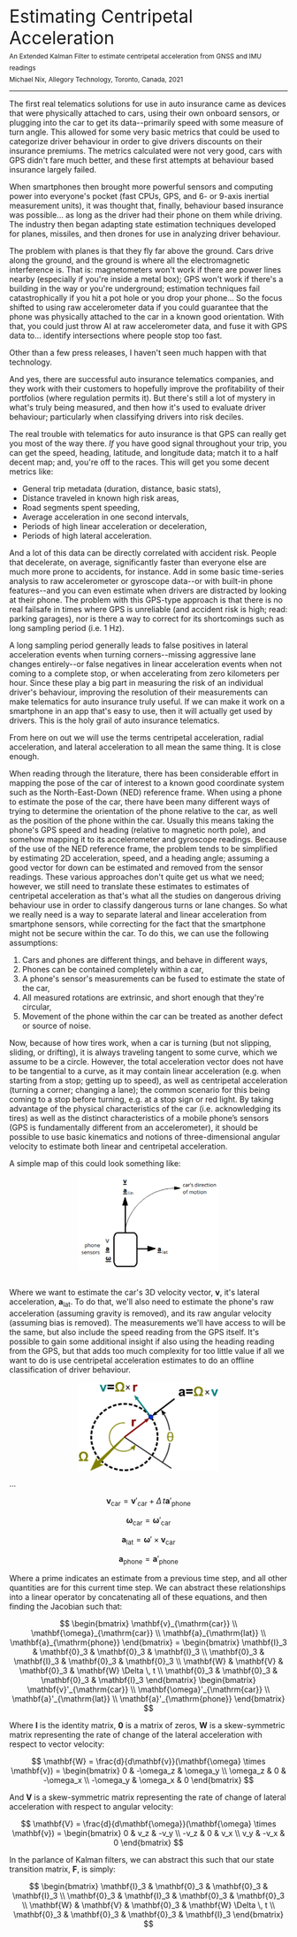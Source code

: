 <div style="font-size:xx-large">Estimating Centripetal Acceleration</div>
<sub>An Extended Kalman Filter to estimate centripetal acceleration from GNSS and IMU readings
<br>Michael Nix, Allegory Technology, Toronto, Canada, 2021</sub>

---

The first real telematics solutions for use in auto insurance came as devices that were physically attached to cars, using their own onboard sensors, or plugging into the car to get its data--primarily speed with some measure of turn angle.  This allowed for some very basic metrics that could be used to categorize driver behaviour in order to give drivers discounts on their insurance premiums.  The metrics calculated were not very good, cars with GPS didn't fare much better, and these first attempts at behaviour based insurance largely failed.

When smartphones then brought more powerful sensors and computing power into everyone's pocket (fast CPUs, GPS, and 6- or 9-axis inertial measurement units), it was thought that, finally, behaviour based insurance was possible... as long as the driver had their phone on them while driving.  The industry then began adapting state estimation techniques developed for planes, missiles, and then drones for use in analyzing driver behaviour.  

The problem with planes is that they fly far above the ground.  Cars drive along the ground, and the ground is where all the electromagnetic interference is.  That is: magnetometers won't work if there are power lines nearby (especially if you're inside a metal box); GPS won't work if there's a building in the way or you're underground; estimation techniques fail catastrophically if you hit a pot hole or you drop your phone... So the focus shifted to using raw accelerometer data if you could guarantee that the phone was physically attached to the car in a known good orientation.  With that, you could just throw AI at raw accelerometer data, and fuse it with GPS data to... identify intersections where people stop too fast.

Other than a few press releases, I haven't seen much happen with that technology.

And yes, there are successful auto insurance telematics companies, and they work with their customers to hopefully improve the profitability of their portfolios (where regulation permits it).  But there's still a lot of mystery in what's truly being measured, and then how it's used to evaluate driver behaviour; particularly when classifying drivers into risk deciles.

The real trouble with telematics for auto insurance is that GPS can really get you most of the way there.  *If* you have good signal throughout your trip, you can get the speed, heading, latitude, and longitude data; match it to a half decent map; and, you're off to the races.  This will get you some decent metrics like:

 - General trip metadata (duration, distance, basic stats),
 - Distance traveled in known high risk areas,
 - Road segments spent speeding,
 - Average acceleration in one second intervals,
 - Periods of high linear acceleration or deceleration,
 - Periods of high lateral acceleration.

And a lot of this data can be directly correlated with accident risk.  People that decelerate, on average, significantly faster than everyone else are much more prone to accidents, for instance.  Add in some basic time-series analysis to raw accelerometer or gyroscope data--or with built-in phone features--and you can even estimate when drivers are distracted by looking at their phone.  The problem with this GPS-type approach is that there is no real failsafe in times where GPS is unreliable (and accident risk is high; read: parking garages), nor is there a way to correct for its shortcomings such as long sampling period (i.e. 1 Hz).  

A long sampling period generally leads to false positives in lateral acceleration events when turning corners--missing aggressive lane changes entirely--or false negatives in linear acceleration events when not coming to a complete stop, or when accelerating from zero kilometers per hour.  Since these play a big part in measuring the risk of an individual driver's behaviour, improving the resolution of their measurements can make telematics for auto insurance truly useful.  If we can make it work on a smartphone in an app that's easy to use, then it will actually get used by drivers.  This is the holy grail of auto insurance telematics.

From here on out we will use the terms centripetal acceleration, radial acceleration, and lateral acceleration to all mean the same thing.  It is close enough.

When reading through the literature, there has been considerable effort in mapping the pose of the car of interest to a known good coordinate system such as the North-East-Down (NED) reference frame.  When using a phone to estimate the pose of the car, there have been many different ways of trying to determine the orientation of the phone relative to the car, as well as the position of the phone within the car.  Usually this means taking the phone's GPS speed and heading (relative to magnetic north pole), and somehow mapping it to its accelerometer and gyroscope readings.  Because of the use of the NED reference frame, the problem tends to be simplified by estimating 2D acceleration, speed, and a heading angle; assuming a good vector for down can be estimated and removed from the sensor readings.  These various approaches don't quite get us what we need; however, we still need to translate these estimates to estimates of centripetal acceleration as that's what all the studies on dangerous driving behaviour use in order to classify dangerous turns or lane changes.  So what we really need is a way to separate lateral and linear acceleration from smartphone sensors, while correcting for the fact that the smartphone might not be secure within the car.  To do this, we can use the following assumptions:

1. Cars and phones are different things, and behave in different ways,
2. Phones can be contained completely within a car,
3. A phone's sensor's measurements can be fused to estimate the state of the car,
4. All measured rotations are extrinsic, and short enough that they're circular,
5. Movement of the phone within the car can be treated as another defect or source of noise.

Now, because of how tires work, when a car is turning (but not slipping, sliding, or drifting), it is always traveling tangent to some curve, which we assume to be a circle.  However, the total acceleration vector does not have to be tangential to a curve, as it may contain linear acceleration (e.g. when starting from a stop; getting up to speed), as well as centripetal acceleration (turning a corner; changing a lane); the common scenario for this being coming to a stop before turning, e.g. at a stop sign or red light. By taking advantage of the physical characteristics of the car (i.e. acknowledging its tires) as well as the distinct characteristics of a mobile phone’s sensors (GPS is fundamentally different from an accelerometer), it should be possible to use basic kinematics and notions of three-dimensional angular velocity to estimate both linear and centripetal acceleration.

A simple map of this could look something like:

<img src="./figures/car motion.png" class="center"><br>

Where we want to estimate the car's 3D velocity vector, $\mathbf{v}$, it's lateral acceleration, $\mathbf{a}_{\mathrm{lat}}$.  To do that, we'll also need to estimate the phone's raw acceleration (assuming gravity is removed), and its raw angular velocity (assuming bias is removed).  The measurements we'll have access to will be the same, but also include the speed reading from the GPS itself.  It's possible to gain some additional insight if also using the heading reading from the GPS, but that adds too much complexity for too little value if all we want to do is use centripetal acceleration estimates to do an offline classification of driver behaviour.

<img src="./figures/Circular_motion_vectors.svg" alt="By Jmarini - Own work, CC BY 3.0, https://commons.wikimedia.org/w/index.php?curid=5827902" class="center">

...

$$ \mathbf{v}_{\mathrm{car}} = \mathbf{v}'_{\mathrm{car}} + \Delta \, t \mathbf{a}'_{\mathrm{phone}} $$

$$ \mathbf{\omega}_{\mathrm{car}} = \mathbf{\omega}'_{\mathrm{car}} $$ 

$$ \mathbf{a}_{\mathrm{lat}} = \mathbf{\omega}' \times \mathbf{v}_{\mathrm{car}} $$

$$ \mathbf{a}_{\mathrm{phone}} = \mathbf{a}'_{\mathrm{phone}} $$

Where a prime indicates an estimate from a previous time step, and all other quantities are for this current time step.  We can abstract these relationships into a linear operator by concatenating all of these equations, and then finding the Jacobian such that:

$$ \begin{bmatrix} \mathbf{v}_{\mathrm{car}} \\ \mathbf{\omega}_{\mathrm{car}} \\ \mathbf{a}_{\mathrm{lat}} \\ \mathbf{a}_{\mathrm{phone}} \end{bmatrix} = \begin{bmatrix} \mathbf{I}_3 & \mathbf{0}_3 & \mathbf{0}_3 & \mathbf{I}_3 \\ \mathbf{0}_3 & \mathbf{I}_3 & \mathbf{0}_3 & \mathbf{0}_3 \\ \mathbf{W} & \mathbf{V} & \mathbf{0}_3 & \mathbf{W} \Delta \, t \\ \mathbf{0}_3 & \mathbf{0}_3 & \mathbf{0}_3 & \mathbf{I}_3 \end{bmatrix} \begin{bmatrix} \mathbf{v}'_{\mathrm{car}} \\ \mathbf{\omega}'_{\mathrm{car}} \\ \mathbf{a}'_{\mathrm{lat}} \\ \mathbf{a}'_{\mathrm{phone}} \end{bmatrix} $$

Where **I** is the identity matrix, **0** is a matrix of zeros, **W** is a skew-symmetric matrix representing the rate of change of the lateral acceleration with respect to vector velocity: 

$$ \mathbf{W} = \frac{d}{d\mathbf{v}}(\mathbf{\omega} \times \mathbf{v}) = \begin{bmatrix} 0 & -\omega_z & \omega_y \\ \omega_z & 0 & -\omega_x \\ -\omega_y & \omega_x & 0 \end{bmatrix} $$

And **V** is a skew-symmetric matrix representing the rate of change of lateral acceleration with respect to angular velocity:

$$ \mathbf{V} = \frac{d}{d\mathbf{\omega}}(\mathbf{\omega} \times \mathbf{v}) = \begin{bmatrix} 0 & v_z & -v_y \\ -v_z & 0 & v_x \\ v_y & -v_x & 0 \end{bmatrix} $$

In the parlance of Kalman filters, we can abstract this such that our state transition matrix, **F**, is simply: 

$$ \begin{bmatrix} \mathbf{I}_3 & \mathbf{0}_3 & \mathbf{0}_3 & \mathbf{I}_3 \\ \mathbf{0}_3 & \mathbf{I}_3 & \mathbf{0}_3 & \mathbf{0}_3 \\ \mathbf{W} & \mathbf{V} & \mathbf{0}_3 & \mathbf{W} \Delta \, t \\ \mathbf{0}_3 & \mathbf{0}_3 & \mathbf{0}_3 & \mathbf{I}_3 \end{bmatrix} $$

<style>
    .center {
        display: block;
        margin-left: auto;
        margin-right: auto;
        width: 50%;
    }
</style>
